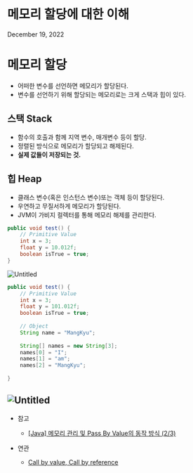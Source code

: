 # 메모리 할당에 대한 이해

December 19, 2022 

# 메모리 할당

- 어떠한 변수를 선언하면 메모리가 할당된다.
- 변수를 선언하기 위해 할당되는 메모리로는 크게 스택과 힙이 있다.

## 스택 Stack

- 함수의 호출과 함께 지역 변수, 매개변수 등이 할당.
- 정렬된 방식으로 메모리가 할당되고 해제된다.
- **실제 값들이 저장되는 것.**

## 힙 Heap

- 클래스 변수(혹은 인스턴스 변수)또는 객체 등이 할당된다.
- 우연하고 무질서하게 메모리가 할당된다.
- JVM이 가비지 컬렉터를 통해 메모리 해제를 관리한다.

```java
public void test() {
    // Primitive Value
    int x = 3;
    float y = 10.012f;
    boolean isTrue = true;
}
```

![Untitled](https://www.notion.so/image/https%3A%2F%2Fs3-us-west-2.amazonaws.com%2Fsecure.notion-static.com%2F84731898-119a-4e46-8ba0-67a20055b6ee%2FUntitled.png?id=95088145-992b-4de2-b51d-c2be50f1a4b9&table=block&spaceId=1feb7462-9c33-4bf1-b0bb-7973d34ffaf2&width=2000&userId=180a704c-6552-4796-9dd2-ab125439ed98&cache=v2)

```java
public void test() {
    // Primitive Value
    int x = 3;
    float y = 101.012f;
    boolean isTrue = true;
    
    // Object
    String name = "MangKyu";
    
    String[] names = new String[3];
    names[0] = "I";
    names[1] = "am";
    names[2] = "MangKyu";
    
}
```

![Untitled](https://www.notion.so/image/https%3A%2F%2Fs3-us-west-2.amazonaws.com%2Fsecure.notion-static.com%2F8ecfb04c-9710-48e2-8112-c1d1a3615f1a%2FUntitled.png?id=49befc7e-128f-405f-aa9d-f90be08b0238&table=block&spaceId=1feb7462-9c33-4bf1-b0bb-7973d34ffaf2&width=2000&userId=180a704c-6552-4796-9dd2-ab125439ed98&cache=v2)
---

- 참고
    
    - [[Java] 메모리 관리 및 Pass By Value의 동작 방식 (2/3)](https://mangkyu.tistory.com/106)

- 연관
	- [Call by value, Call by reference](./Call_by_value-Call_by_reference.md)